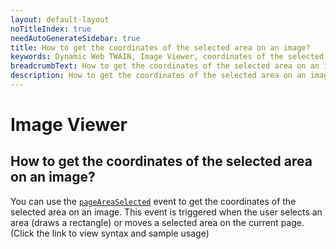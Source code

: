 ```yaml
---
layout: default-layout
noTitleIndex: true
needAutoGenerateSidebar: true
title: How to get the coordinates of the selected area on an image?
keywords: Dynamic Web TWAIN, Image Viewer, coordinates of the selected area
breadcrumbText: How to get the coordinates of the selected area on an image?
description: How to get the coordinates of the selected area on an image?
---
```


# Image Viewer

## How to get the coordinates of the selected area on an image?

You can use the [`pageAreaSelected`](/_articles/info/api/WebTwain_Viewer.md#pageareaselected) event to get the coordinates of the selected area on an image. This event is triggered when the user selects an area (draws a rectangle) or moves a selected area on the current page. (Click the link to view syntax and sample usage)
